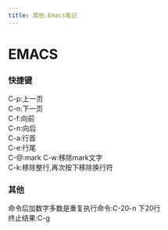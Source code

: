 ```yaml
---
title: 其他.Emacs笔记
---
```


# EMACS
### 快捷键
C-p:上一页  
C-n:下一页  
C-f:向前  
C-n:向后   
C-a:行首  
C-e:行尾  
C-@:mark
C-w:移除mark文字  
C-k:移除整行,再次按下移除换行符  
### 其他
命令后加数字多数是重复执行命令:C-20-n 下20行  
终止结果:C-g  
